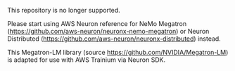 This repository is no longer supported.

Please start using AWS Neuron reference for NeMo Megatron (https://github.com/aws-neuron/neuronx-nemo-megatron) or Neuron Distributed (https://github.com/aws-neuron/neuronx-distributed) instead.

This Megatron-LM library (source https://github.com/NVIDIA/Megatron-LM) is adapted for use with AWS Trainium via Neuron SDK.
